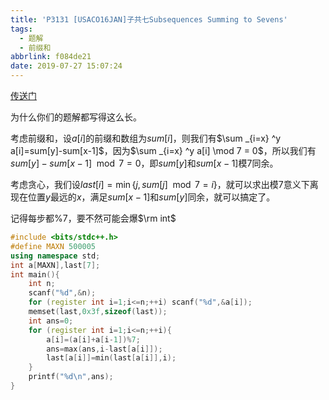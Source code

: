 ```yaml
---
title: 'P3131 [USACO16JAN]子共七Subsequences Summing to Sevens'
tags:
  - 题解
  - 前缀和
abbrlink: f084de21
date: 2019-07-27 15:07:24
---
```


[传送门](https://www.luogu.org/problem/P3131 )

为什么你们的题解都写得这么长。

考虑前缀和，设$a[i]$的前缀和数组为$sum[i]$，则我们有$\sum _{i=x} ^y a[i]=sum[y]-sum[x-1]$，因为$\sum _{i=x} ^y a[i] \mod 7 = 0$，所以我们有$sum[y]-sum[x-1] \mod 7= 0$，即$sum[y]$和$sum[x-1]$模$7$同余。

考虑贪心，我们设$last[i]=\min \{ j , sum[j] \mod 7 = i\}$，就可以求出模$7$意义下离现在位置$y$最远的$x$，满足$sum[x-1]$和$sum[y]$同余，就可以搞定了。

记得每步都%7，要不然可能会爆$\rm int$
```cpp
#include <bits/stdc++.h>
#define MAXN 500005
using namespace std;
int a[MAXN],last[7];
int main(){
    int n;
    scanf("%d",&n);
    for (register int i=1;i<=n;++i) scanf("%d",&a[i]);
    memset(last,0x3f,sizeof(last));
    int ans=0;
    for (register int i=1;i<=n;++i){
        a[i]=(a[i]+a[i-1])%7;
        ans=max(ans,i-last[a[i]]);
        last[a[i]]=min(last[a[i]],i);
    }
    printf("%d\n",ans);
}
```